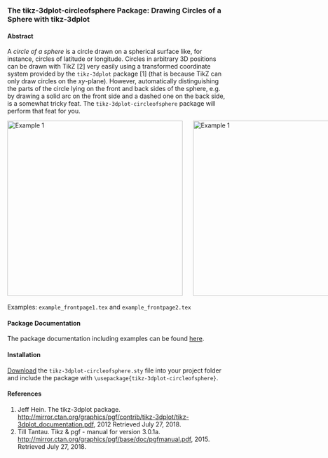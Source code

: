 ### The tikz-3dplot-circleofsphere Package: Drawing Circles of a Sphere with tikz-3dplot

#### Abstract
A _circle of a sphere_ is a circle drawn on a spherical surface like, for instance, circles of latitude or longitude. 
Circles in arbitrary 3D positions can be drawn with TikZ [2] very easily using a transformed coordinate system provided 
by the `tikz-3dplot` package [1] (that is because TikZ can only draw circles on the _xy_-plane). However, automatically 
distinguishing the parts of the circle lying on the front and back sides of the sphere, e.g. by drawing a solid arc on 
the front side and a dashed one on the back side, is a somewhat tricky feat. The `tikz-3dplot-circleofsphere` package 
will perform that feat for you.

<nobr><img width="400" alt="Example 1" src="https://rawgit.com/matthias-wolff/tikz-3dplot-circleofsphere/master/images/example_frontpage1.png">&nbsp;&nbsp;&nbsp;&nbsp;&nbsp;&nbsp;<img width="400" alt="Example 1" src="https://rawgit.com/matthias-wolff/tikz-3dplot-circleofsphere/master/images/example_frontpage2.png"></nobr>

Examples: `example_frontpage1.tex` and `example_frontpage2.tex` 

#### Package Documentation
The package documentation including examples can be found [here](https://rawgit.com/matthias-wolff/tikz-3dplot-circleofsphere/master/tikz-3dplot-circleofsphere.pdf).

#### Installation
[Download](https://rawgit.com/matthias-wolff/tikz-3dplot-circleofsphere/master/tikz-3dplot-circleofsphere.sty) the `tikz-3dplot-circleofsphere.sty` file into your project folder and include the package with 
`\usepackage{tikz-3dplot-circleofsphere}`.

#### References
1. Jeff Hein. The tikz-3dplot package. http://mirror.ctan.org/graphics/pgf/contrib/tikz-3dplot/tikz-3dplot_documentation.pdf, 2012 Retrieved July 27, 2018.
2. Till Tantau. Tikz & pgf - manual for version 3.0.1a. http://mirror.ctan.org/graphics/pgf/base/doc/pgfmanual.pdf, 2015. Retrieved July 27, 2018.
